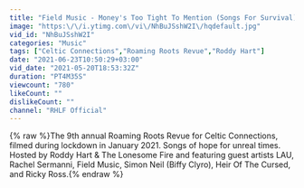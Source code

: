 ```yaml
---
title: "Field Music - Money's Too Tight To Mention (Songs For Survival)"
image: "https:\/\/i.ytimg.com\/vi\/NhBuJSshW2I\/hqdefault.jpg"
vid_id: "NhBuJSshW2I"
categories: "Music"
tags: ["Celtic Connections","Roaming Roots Revue","Roddy Hart"]
date: "2021-06-23T10:50:29+03:00"
vid_date: "2021-05-20T18:53:32Z"
duration: "PT4M35S"
viewcount: "780"
likeCount: ""
dislikeCount: ""
channel: "RHLF Official"
---
```

{% raw %}The 9th annual Roaming Roots Revue for Celtic Connections, filmed during lockdown in January 2021. Songs of hope for unreal times. Hosted by Roddy Hart &amp; The Lonesome Fire and featuring guest artists LAU, Rachel Sermanni, Field Music, Simon Neil (Biffy Clyro), Heir Of The Cursed, and Ricky Ross.{% endraw %}
